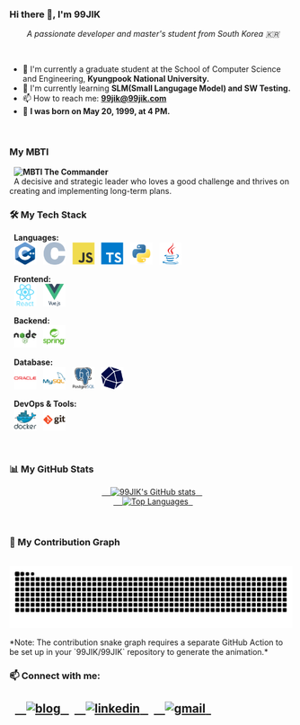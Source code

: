 ### Hi there 👋, I'm 99JIK

<p align="center">
  <em>A passionate developer and master's student from South Korea 🇰🇷</em>
</p>

<br/>

  - 🔭 I'm currently a graduate student at the School of Computer Science and Engineering, **Kyungpook National University.**
  - 🌱 I'm currently learning **SLM(Small Langugage Model) and SW Testing.**
  - 📫 How to reach me: **[99jik@99jik.com](mailto:99jik@99jik.com)**
  - 👶 **I was born on May 20, 1999, at 4 PM.**
<br/>

### My MBTI

<p align="left">
  <strong><img src="https://img.shields.io/badge/MBTI-ENTJ-orange?style=for-the-badge&logo=firebase&logoColor=white" alt="MBTI" /> The Commander</strong><br/>
  A decisive and strategic leader who loves a good challenge and thrives on creating and implementing long-term plans.
</p>

### 🛠️ My Tech Stack

<p align="left">
  <strong>Languages:</strong><br/>
  <a href="https://www.cplusplus.com/" target="_blank"><img src="https://raw.githubusercontent.com/devicons/devicon/master/icons/cplusplus/cplusplus-original.svg" alt="cplusplus" width="40" height="40"/></a>
  <a href="https://www.cprogramming.com/" target="_blank"><img src="https://raw.githubusercontent.com/devicons/devicon/master/icons/c/c-original.svg" alt="c" width="40" height="40"/></a>
  <a href="https://developer.mozilla.org/en-US/docs/Web/JavaScript" target="_blank"><img src="https://raw.githubusercontent.com/devicons/devicon/master/icons/javascript/javascript-original.svg" alt="javascript" width="40" height="40"/></a>
  <a href="https://www.typescriptlang.org/" target="_blank"><img src="https://raw.githubusercontent.com/devicons/devicon/master/icons/typescript/typescript-original.svg" alt="typescript" width="40" height="40"/></a>
  <a href="https://www.python.org" target="_blank"><img src="https://raw.githubusercontent.com/devicons/devicon/master/icons/python/python-original.svg" alt="python" width="40" height="40"/></a>
  <a href="https://www.java.com" target="_blank"><img src="https://raw.githubusercontent.com/devicons/devicon/master/icons/java/java-original.svg" alt="java" width="40" height="40"/></a>
</p>
<p align="left">
  <strong>Frontend:</strong><br/>
  <a href="https://reactjs.org/" target="_blank"><img src="https://raw.githubusercontent.com/devicons/devicon/master/icons/react/react-original-wordmark.svg" alt="react" width="40" height="40"/></a>
  <a href="https://vuejs.org/" target="_blank"><img src="https://raw.githubusercontent.com/devicons/devicon/master/icons/vuejs/vuejs-original-wordmark.svg" alt="vuejs" width="40" height="40"/></a>
</p>
<p align="left">
  <strong>Backend:</strong><br/>
  <a href="https://nodejs.org" target="_blank"><img src="https://raw.githubusercontent.com/devicons/devicon/master/icons/nodejs/nodejs-original-wordmark.svg" alt="nodejs" width="40" height="40"/></a>
  <a href="https://spring.io/" target="_blank"><img src="https://raw.githubusercontent.com/devicons/devicon/master/icons/spring/spring-original-wordmark.svg" alt="spring" width="40" height="40"/></a>
</p>
<p align="left">
  <strong>Database:</strong><br/>
  <a href="https://www.oracle.com/" target="_blank"><img src="https://raw.githubusercontent.com/devicons/devicon/master/icons/oracle/oracle-original.svg" alt="oracle" width="40" height="40"/></a>
  <a href="https://www.mysql.com/" target="_blank"><img src="https://raw.githubusercontent.com/devicons/devicon/master/icons/mysql/mysql-original-wordmark.svg" alt="mysql" width="40" height="40"/></a>
  <a href="https://www.postgresql.org" target="_blank"><img src="https://raw.githubusercontent.com/devicons/devicon/master/icons/postgresql/postgresql-original-wordmark.svg" alt="postgresql" width="40" height="40"/></a>
  <a href="https://www.influxdata.com/)" target="_blank"><img src="https://raw.githubusercontent.com/devicons/devicon/master/icons/influxdb/influxdb-original.svg" alt="influxdb" width="40" height="40"/></a>
</p>
<p align="left">
  <strong>DevOps & Tools:</strong><br/>
  <a href="https://www.docker.com/" target="_blank"><img src="https://raw.githubusercontent.com/devicons/devicon/master/icons/docker/docker-original-wordmark.svg" alt="docker" width="40" height="40"/></a>
  <a href="https://git-scm.com/)" target="_blank"><img src="https://raw.githubusercontent.com/devicons/devicon/master/icons/git/git-original-wordmark.svg" alt="git" width="40" height="40"/></a>
</p>

<br/>

### 📊 My GitHub Stats

<p align="center">
  <a href="https://github.com/anuraghazra/github-readme-stats">
    <img src="https://github-readme-stats.vercel.app/api?username=99JIK&show_icons=true&theme=radical&hide_border=true&count_private=true" alt="99JIK's GitHub stats" />
  </a>
  <br/>
  <a href="https://github.com/anuraghazra/github-readme-stats">
    <img src="https://github-readme-stats.vercel.app/api/top-langs/?username=99JIK&layout=compact&theme=radical&hide_border=true&count_private=true" alt="Top Languages" />
  </a>
</p>

<br/>

### 🐍 My Contribution Graph

<p align="center">
  <img src="https://raw.githubusercontent.com/99JIK/99JIK/output/output/github-contribution-grid-snake.svg" alt="snake" />
</p>
*Note: The contribution snake graph requires a separate GitHub Action to be set up in your `99JIK/99JIK` repository to generate the animation.*

<br/>

### 📫 Connect with me:

## <p align="left">   <a href="https://99jik.com" target="_blank">     <img src="https://img.shields.io/badge/Blog-434343?style=for-the-badge&logo=blogger&logoColor=white" alt="blog" />   </a>   <a href="[https://www.linkedin.com/in/your-linkedin-id](https://www.linkedin.com/in/your-linkedin-id)" target="_blank">     <img src="https://img.shields.io/badge/LinkedIn-0077B5?style=for-the-badge&logo=linkedin&logoColor=white" alt="linkedin" />   </a>   <a href="mailto:99jik@99jik.com">     <img src="https://img.shields.io/badge/Email-D14836?style=for-the-badge&logo=gmail&logoColor=white" alt="gmail" />   </a> </p>
